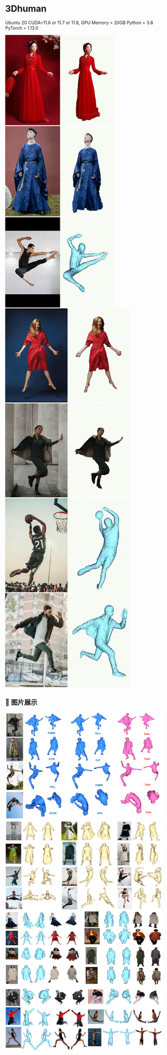 # 3Dhuman
Ubuntu 20 
CUDA=11.6 or 11.7 or 11.8, GPU Memory > 20GB
Python = 3.8
PyTorch = 1.13.0 




![Demo GIF](examples/output.gif) ![Demo GIF](examples/output2.gif) ![Demo GIF](examples/output3.gif) 
![Demo GIF](examples/1.gif) ![Demo GIF](examples/3.gif) ![Demo GIF](examples/4.gif) ![Demo GIF](examples/6.gif)
## 📸 图片展示
![Image 1](examples/comparsion.PNG)
![Image 2](examples/pose.PNG)
![Image 3](examples/colors_loose.PNG)
![Image 4](examples/colors_pose.PNG)
